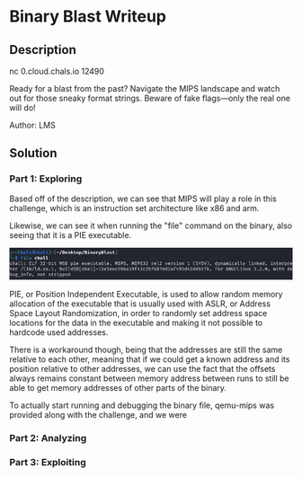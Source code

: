 # Binary Blast Writeup
## Description
nc 0.cloud.chals.io 12490

Ready for a blast from the past? Navigate the MIPS landscape and watch out for those sneaky format strings. Beware of fake flags—only the real one will do!

Author: LMS
## Solution
### Part 1: Exploring
Based off of the description, we can see that MIPS will play a role in this challenge, which is an instruction set architecture like x86 and arm. 

Likewise, we can see it when running the "file" command on the binary, also seeing that it is a PIE executable.

![file](source/1.png)

PIE, or Position Independent Executable, is used to allow random memory allocation of the executable that is usually used with ASLR, or Address Space Layout Randomization, in order to randomly set address space locations for the data in the executable and making it not possible to hardcode used addresses. 

There is a workaround though, being that the addresses are still the same relative to each other, meaning that if we could get a known address and its position relative to other addresses, we can use the fact that the offsets always remains constant between memory address between runs to still be able to get memory addresses of other parts of the binary.

To actually start running and debugging the binary file, qemu-mips was provided along with the challenge, and we were 

### Part 2: Analyzing


### Part 3: Exploiting
